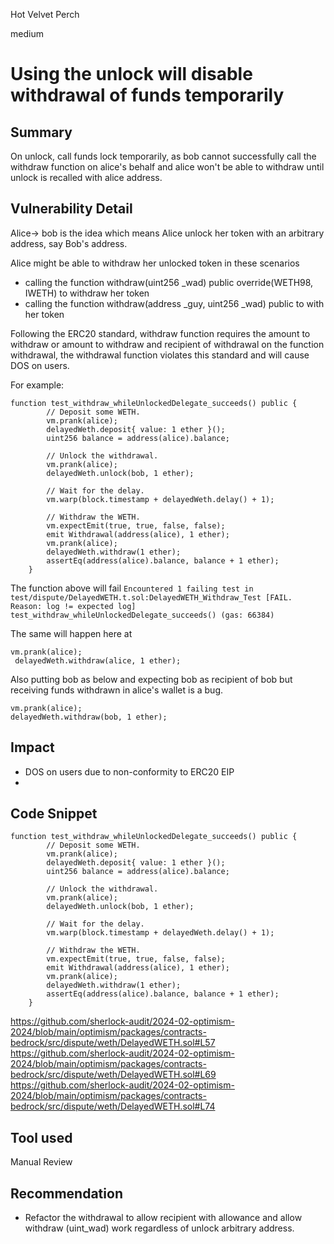 Hot Velvet Perch

medium

# Using the unlock will disable withdrawal of funds temporarily

## Summary

On unlock, call funds lock temporarily, as bob cannot successfully call the withdraw function on alice's behalf and alice won't be able to withdraw until unlock is recalled with alice address.

## Vulnerability Detail

Alice-> bob is the idea which means Alice unlock her token with an arbitrary address, say Bob's address.

Alice might be able to withdraw her unlocked token in these scenarios
- calling the function withdraw(uint256 _wad) public override(WETH98, IWETH) to withdraw her token
- calling the function withdraw(address _guy, uint256 _wad) public to with her token

Following the ERC20 standard, withdraw function requires the amount to withdraw or amount to withdraw and recipient of withdrawal on the function withdrawal, the withdrawal function violates this standard and will cause DOS on users.

For example:
```solidity
function test_withdraw_whileUnlockedDelegate_succeeds() public {
        // Deposit some WETH.
        vm.prank(alice);
        delayedWeth.deposit{ value: 1 ether }();
        uint256 balance = address(alice).balance;

        // Unlock the withdrawal.
        vm.prank(alice);
        delayedWeth.unlock(bob, 1 ether);

        // Wait for the delay.
        vm.warp(block.timestamp + delayedWeth.delay() + 1);

        // Withdraw the WETH.
        vm.expectEmit(true, true, false, false);
        emit Withdrawal(address(alice), 1 ether);
        vm.prank(alice);
        delayedWeth.withdraw(1 ether);
        assertEq(address(alice).balance, balance + 1 ether);
    }
```

The function above will fail
`
Encountered 1 failing test in test/dispute/DelayedWETH.t.sol:DelayedWETH_Withdraw_Test
[FAIL. Reason: log != expected log] test_withdraw_whileUnlockedDelegate_succeeds() (gas: 66384)
`

The same will happen here at
```solidity
vm.prank(alice);
 delayedWeth.withdraw(alice, 1 ether);
 ```

Also putting bob as below and expecting bob as recipient of bob but receiving funds withdrawn in alice's wallet is a bug.
```solidity
vm.prank(alice);
delayedWeth.withdraw(bob, 1 ether);
```

## Impact
- DOS on users due to non-conformity to ERC20 EIP
- 

## Code Snippet

```solidity
function test_withdraw_whileUnlockedDelegate_succeeds() public {
        // Deposit some WETH.
        vm.prank(alice);
        delayedWeth.deposit{ value: 1 ether }();
        uint256 balance = address(alice).balance;

        // Unlock the withdrawal.
        vm.prank(alice);
        delayedWeth.unlock(bob, 1 ether);

        // Wait for the delay.
        vm.warp(block.timestamp + delayedWeth.delay() + 1);

        // Withdraw the WETH.
        vm.expectEmit(true, true, false, false);
        emit Withdrawal(address(alice), 1 ether);
        vm.prank(alice);
        delayedWeth.withdraw(1 ether);
        assertEq(address(alice).balance, balance + 1 ether);
    }
```

https://github.com/sherlock-audit/2024-02-optimism-2024/blob/main/optimism/packages/contracts-bedrock/src/dispute/weth/DelayedWETH.sol#L57
https://github.com/sherlock-audit/2024-02-optimism-2024/blob/main/optimism/packages/contracts-bedrock/src/dispute/weth/DelayedWETH.sol#L69
https://github.com/sherlock-audit/2024-02-optimism-2024/blob/main/optimism/packages/contracts-bedrock/src/dispute/weth/DelayedWETH.sol#L74
## Tool used

Manual Review

## Recommendation
- Refactor the withdrawal to allow recipient with allowance and allow withdraw (uint_wad) work regardless of unlock arbitrary address.

